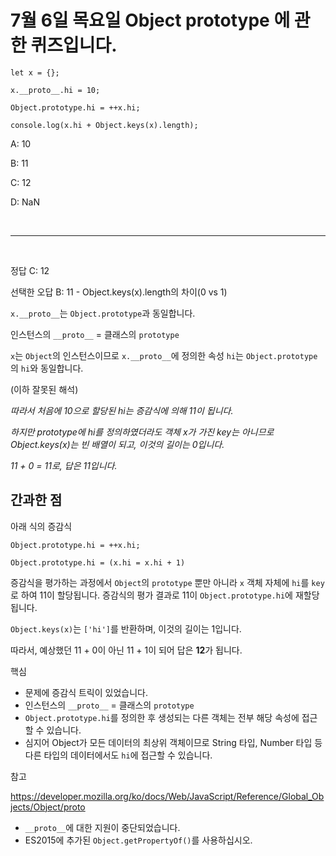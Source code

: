 # 7월 6일 목요일 Object prototype 에 관한 퀴즈입니다.

```
let x = {};

x.__proto__.hi = 10;

Object.prototype.hi = ++x.hi;

console.log(x.hi + Object.keys(x).length);
```

A: 10

B: 11

C: 12

D: NaN

<br><hr><br>

정답 C: 12

선택한 오답 B: 11 - Object.keys(x).length의 차이(0 vs 1)

`x.__proto__`는 `Object.prototype`과 동일합니다.

인스턴스의 `__proto__`  = 클래스의 `prototype`

`x`는 `Object`의 인스턴스이므로 `x.__proto__`에 정의한 속성 `hi`는 `Object.prototype`의 `hi`와 동일합니다.

(이하 잘못된 해석)

*따라서 처음에 10으로 할당된 hi는 증감식에 의해 11이 됩니다.*

*하지만 prototype에 hi를 정의하였더라도 객체 x가 가진 key는 아니므로 Object.keys(x)는 빈 배열이 되고, 이것의 길이는 0입니다.*

*11 + 0 = 11로, 답은 11입니다.*


## 간과한 점

아래 식의 증감식

```
Object.prototype.hi = ++x.hi;
```

`Object.prototype.hi = (x.hi = x.hi + 1)`

증감식을 평가하는 과정에서 `Object`의 `prototype` 뿐만 아니라 `x` 객체 자체에 `hi`를 `key`로 하여 11이 할당됩니다. 증감식의 평가 결과로 11이 `Object.prototype.hi`에 재할당됩니다.

`Object.keys(x)`는 `['hi']`를 반환하며, 이것의 길이는 1입니다.

따라서, 예상했던 11 + 0이 아닌 11 + 1이 되어 답은 **12**가 됩니다.

핵심

- 문제에 증감식 트릭이 있었습니다.
- 인스턴스의 `__proto__`  = 클래스의 `prototype`
- `Object.prototype.hi`를 정의한 후 생성되는 다른 객체는 전부 해당 속성에 접근할 수 있습니다.
- 심지어 Object가 모든 데이터의 최상위 객체이므로 String 타입, Number 타입 등 다른 타입의 데이터에서도 `hi`에 접근할 수 있습니다.

참고

https://developer.mozilla.org/ko/docs/Web/JavaScript/Reference/Global_Objects/Object/proto

- `__proto__`에 대한 지원이 중단되었습니다.
- ES2015에 추가된 `Object.getPropertyOf()`를 사용하십시오.